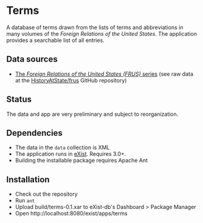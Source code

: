 # Terms

A database of terms drawn from the lists of terms and abbreviations in many volumes of the *Foreign Relations of the United States*. The application provides a searchable list of all entries. 

## Data sources

- [The _Foreign Relations of the United States (FRUS)_ series](https://history.state.gov/historicaldocuments) (see raw data at the [HistoryAtState/frus](https://github.com/HistoryAtState/frus) GitHub repository)

## Status

The data and app are very preliminary and subject to reorganization.

## Dependencies

- The data in the `data` collection is XML
- The application runs in [eXist](http://exist-db.org). Requires 3.0+.
- Building the installable package requires Apache Ant

## Installation

- Check out the repository
- Run `ant`
- Upload build/terms-0.1.xar to eXist-db's Dashboard > Package Manager
- Open http://localhost:8080/exist/apps/terms
